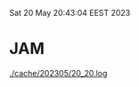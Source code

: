 Sat 20 May 20:43:04 EEST 2023
# JAM
<a href='./cache/202305/20_20.log'>./cache/202305/20_20.log</a>
